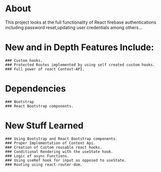 # About
This project looks at the full functionality of React firebase authentications including password reset,updating user credentials among others...

# New and in Depth Features Include:
    ### Custom hooks.
    ### Protected Routes implemented by using self created custom hooks.
    ### Full power of react Context-API.

# Dependencies
    ### Bootstrap
    ### React Bootstrap components.

# New Stuff Learned
    ### Using Bootstrap and React Bootstrap components.
    ### Proper Implementation of Context Api.
    ### Creation of Custom reusable react hooks.
    ### Conditional Rendering with the useState hook.
    ### Logic of async Functions.
    ### Using useRef hook for input as opposed to useState.
    ### Routing using react-router-dom.
